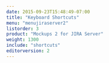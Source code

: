 ```yaml
---
date: 2015-09-23T15:48:49-07:00
title: "Keyboard Shortcuts"
menu: "menujiraserver2"
listorder: 3
product: "Mockups 2 for JIRA Server"
weight: 1300
include: "shortcuts"
editorversion: 2
---
```

